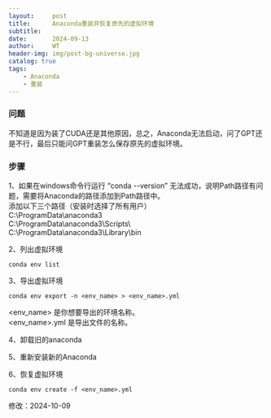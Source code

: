 ```yaml
---
layout:     post
title:      Anaconda重装并恢复原先的虚拟环境
subtitle:   
date:       2024-09-13
author:     WT
header-img: img/post-bg-universe.jpg
catalog: true
tags:
    - Anaconda
    - 重装
---
```


### 问题
不知道是因为装了CUDA还是其他原因，总之，Anaconda无法启动，问了GPT还是不行，最后只能问GPT重装怎么保存原先的虚拟环境。


### 步骤

1、如果在windows命令行运行 “conda --version” 无法成功，说明Path路径有问题，需要将Anaconda的路径添加到Path路径中。  
添加以下三个路径（安装时选择了所有用户）  
C:\ProgramData\anaconda3  
C:\ProgramData\anaconda3\Scripts\  
C:\ProgramData\anaconda3\Library\bin    


2、列出虚拟环境
```
conda env list
```

3、导出虚拟环境

```
conda env export -n <env_name> > <env_name>.yml
```  
<env_name> 是你想要导出的环境名称。  
<env_name>.yml 是导出文件的名称。  



4、卸载旧的anaconda  

5、重新安装新的Anaconda  

6、恢复虚拟环境  

```
conda env create -f <env_name>.yml

```

修改：2024-10-09   











 


